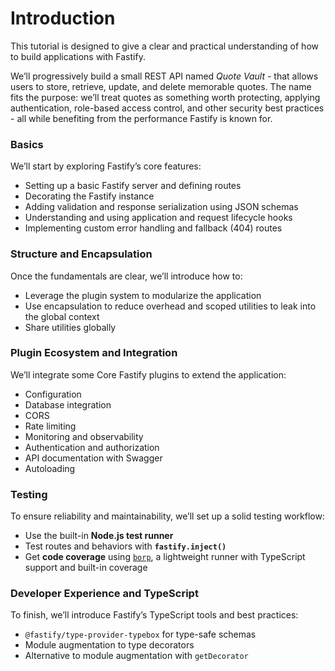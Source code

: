 #  Introduction

This tutorial is designed to give a clear and practical understanding 
of how to build applications with Fastify.

We’ll progressively build a small REST API named *Quote Vault* - 
that allows users to store, retrieve, update, and delete memorable quotes. 
The name fits the purpose: we’ll treat quotes as something worth protecting, 
applying authentication, role-based access control, and other security 
best practices - all while benefiting from the performance Fastify is 
known for.

### Basics

We’ll start by exploring Fastify’s core features:

- Setting up a basic Fastify server and defining routes
- Decorating the Fastify instance
- Adding validation and response serialization using JSON schemas
- Understanding and using application and request lifecycle hooks
- Implementing custom error handling and fallback (404) routes

### Structure and Encapsulation

Once the fundamentals are clear, we’ll introduce how to:

- Leverage the plugin system to modularize the application
- Use encapsulation to reduce overhead and scoped utilities 
to leak into the global context
- Share utilities globally

### Plugin Ecosystem and Integration

We’ll integrate some Core Fastify plugins to 
extend the application:

- Configuration
- Database integration
- CORS
- Rate limiting
- Monitoring and observability
- Authentication and authorization
- API documentation with Swagger
- Autoloading

### Testing

To ensure reliability and maintainability, we’ll set up a solid testing workflow:

- Use the built-in **Node.js test runner**
- Test routes and behaviors with **`fastify.inject()`**
- Get **code coverage** using
[`borp`](https://github.com/mcollina/borp), 
a lightweight runner with TypeScript support and built-in coverage

### Developer Experience and TypeScript

To finish, we’ll introduce Fastify’s TypeScript tools
and best practices:

- `@fastify/type-provider-typebox` for type-safe schemas
- Module augmentation to type decorators 
- Alternative to module augmentation with `getDecorator`